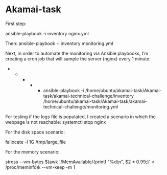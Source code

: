 # Akamai-task

First step:

ansible-playbook -i inventory nginx.yml


Then:
ansible-playbook -i inventory monitoring.yml

Next, in order to automate the monitoring via Ansible playbooks, I’m creating a cron job that will sample the server (nginx) every 1 minute:

* * * * * ansible-playbook -i /home/ubuntu/akamai-task/Akamai-task/akamai-technical-challenge/inventory /home/ubuntu/akamai-task/Akamai-task/akamai-technical-challenge/monitoring.yml


For testing if the logs file is populated, I created a scenario in which the webpage is not reachable:
systemctl stop nginx

For the disk space scenario:

fallocate -l 1G /tmp/large_file


For the memory scenario:

stress --vm-bytes $(awk '/MemAvailable/{printf "%d\n", $2 * 0.99;}' < /proc/meminfo)k --vm-keep -m 1

